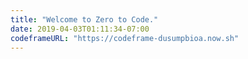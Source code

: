 ```yaml
---
title: "Welcome to Zero to Code."
date: 2019-04-03T01:11:34-07:00
codeframeURL: "https://codeframe-dusumpbioa.now.sh"
---
```

